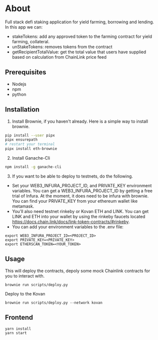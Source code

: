 # About
Full stack defi staking application for yield farming, borrowing and lending.
In this app we can:
* stakeTokens: add any approved token to the farming contract for yield farming, collateral.
* unStakeTokens: removes tokens from the contract
* getRecipientTotalValue: get the total value that users have supplied based on calculation from ChainLink price feed
## Prerequisites
* Nodejs
* npm
* python

## Installation
1. Install Brownie, if you haven't already. Here is a simple way to install brownie.
````bash
pip install --user pipx
pipx ensurepath
# restart your terminal
pipx install eth-brownie
````

2. Install Ganache-Cli
````bash
npm install -g ganache-cli
````

3. If you want to be able to deploy to testnets, do the following.
* Set your WEB3_INFURA_PROJECT_ID, and PRIVATE_KEY environment variables.
You can get a WEB3_INFURA_PROJECT_ID by getting a free trial of Infura. At the moment, it does need to be infura with brownie. You can find your PRIVATE_KEY from your ethereum wallet like metamask.
* You'll also need testnet rinkeby or Kovan ETH and LINK. You can get LINK and ETH into your wallet by using the rinkeby faucets located https://docs.chain.link/docs/link-token-contracts/#rinkeby.
* You can add your environment variables to the .env file:
````
export WEB3_INFURA_PROJECT_ID=<PROJECT_ID>
export PRIVATE_KEY=<PRIVATE_KEY>
export ETHERSCAN_TOKEN=<YOUR_TOKEN>
````

## Usage
This will deploy the contracts, depoly some mock Chainlink contracts for you to interact with.
````
brownie run scripts/deploy.py
````

Deploy to the Kovan
````
brownie run scripts/deploy.py --network kovan
````
## Frontend
````
yarn install
yarn start
````